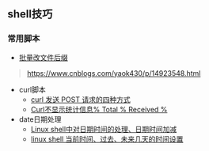 ## shell技巧

### 常用脚本

- [批量改文件后缀](./bash/change_name.sh)
> https://www.cnblogs.com/yaok430/p/14923548.html

- curl脚本
  - [curl 发送 POST 请求的四种方式](https://renwoxing.blog.csdn.net/article/details/109771595?spm=1001.2101.3001.6661.1&utm_medium=distribute.pc_relevant_t0.none-task-blog-2%7Edefault%7ECTRLIST%7ERate-1-109771595-blog-119732404.pc_relevant_3mothn_strategy_and_data_recovery&depth_1-utm_source=distribute.pc_relevant_t0.none-task-blog-2%7Edefault%7ECTRLIST%7ERate-1-109771595-blog-119732404.pc_relevant_3mothn_strategy_and_data_recovery&utm_relevant_index=1)
  - [Curl不显示统计信息% Total % Received %](https://codeleading.com/article/64604185362/)
- date日期处理
  - [Linux shell中对日期时间的处理、日期时间加减](http://lxw1234.com/archives/2015/10/522.htm)
  - [linux shell 当前时间、过去、未来几天的时间设置](https://blog.csdn.net/sodaloveer/article/details/124866941)

